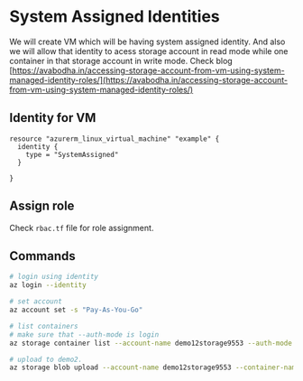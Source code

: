 # System Assigned Identities

We will create VM which will be having system assigned identity. And also we will allow that identity to acess storage account in read mode while one container in that storage account in write mode. Check blog [https://avabodha.in/accessing-storage-account-from-vm-using-system-managed-identity-roles/](https://avabodha.in/accessing-storage-account-from-vm-using-system-managed-identity-roles/)

## Identity for VM

```hcl
resource "azurerm_linux_virtual_machine" "example" {
  identity {
    type = "SystemAssigned"
  }

}
```

## Assign role

Check `rbac.tf` file for role assignment.

## Commands

```sh
# login using identity
az login --identity

# set account
az account set -s "Pay-As-You-Go"

# list containers
# make sure that --auth-mode is login
az storage container list --account-name demo12storage9553 --auth-mode login

# upload to demo2.
az storage blob upload --account-name demo12storage9553 --container-name demo1 --name hello-world.txt --file hello.txt --auth-mode login
```